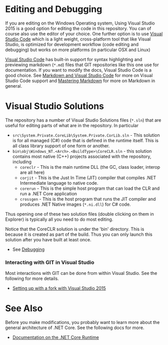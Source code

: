 
# Editing and Debugging

If you are editing on the Windows Operating system, Using Visual Studio 2015 is a good option for editing
the code in this repository.    You can of course also use the editor of your choice.   One further option
is to use [Visual Studio Code](https://code.visualstudio.com/) which is a light weight, cross-platform tool that like
Visual Studio, is optimized for development workflow (code editing and debugging) but works on more platforms
(in particular OSX and Linux)

[Visual Studio Code](https://code.visualstudio.com/) has built-in support for syntax highlighting and previewing
markdown (`*.md`) files that GIT repositories like this one use for documentation.   If you want to modify
the docs, Visual Studio Code is a good choice.  See [Markdown and Visual Studio Code](https://code.visualstudio.com/Docs/languages/markdown)
for more on Visual Studio Code support and [Mastering Markdown](https://guides.github.com/features/mastering-markdown/) for
more on Markdown in general.

# Visual Studio Solutions

The repository has a number of Visual Studio Solutions files (`*.sln`) that are useful for editing parts of
what are in the repository.   In particular

   * `src\System.Private.CoreLib\System.Private.CorLib.sln` - This solution is for all managed (C#) code that is defined
   in the runtime itself.   This is all class library support of one form or another.
   * `bin\obj\Windows_NT.<Arch>.<BuildType>\CoreCLR.sln` - this solution contains most native (C++) projects
   associated with the repository, including
     * `coreclr` - This is the main runtime DLL (the GC, class loader, interop are all here)
     * `corjit` - This is the Just In Time (JIT) compiler that compiles .NET Intermediate language to native code.
     * `corerun` - This is the simple host program that can load the CLR and run a .NET Core application
     * `crossgen` - This is the host program that runs the JIT compiler and produces .NET Native images (`*.ni.dll`)
     for C# code.

Thus opening one of these two solution files (double clicking on them in Explorer) is typically all you need
to do most editing.

Notice that the CoreCLR solution is under the 'bin' directory.  This is because it is created as part of the build.
Thus you can only launch this solution after you have built at least once.

* See [Debugging](../building/debugging-instructions.md)

### Interacting with GIT in Visual Studio

Most interactions with GIT can be done from within Visual Studio.  See the following for more details.
* [Setting up with a fork with Visual Studio 2015](https://github.com/Microsoft/perfview/blob/master/documentation/OpenSourceGitWorkflow.md)

# See Also

Before you make modifications, you probably want to learn more about the general architecture of .NET Core.
See the following docs for more.

 * [Documentation on the .NET Core Runtime](../README.md)

